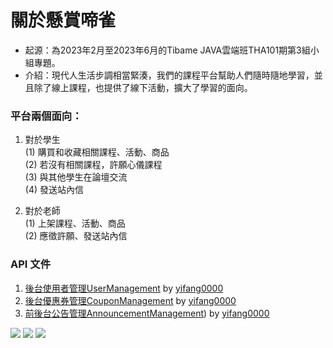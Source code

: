 # 關於懸賞啼雀

+ 起源：為2023年2月至2023年6月的Tibame JAVA雲端班THA101期第3組小組專題。  
+ 介紹：現代人生活步調相當緊湊，我們的課程平台幫助人們隨時隨地學習，並且除了線上課程，也提供了線下活動，擴大了學習的面向。

### 平台兩個面向：
1. 對於學生  
    (1) 購買和收藏相關課程、活動、商品  
    (2) 若沒有相關課程，許願心儀課程  
    (3) 與其他學生在論壇交流  
    (4) 發送站內信  
    
2. 對於老師  
    (1) 上架課程、活動、商品  
    (2) 應徵許願、發送站內信  

### API 文件
1. [後台使用者管理UserManagement](https://github.com/yifang0000/TeacherWanted/blob/main/UserManagement.md) by [yifang0000](https://github.com/yifang0000)  
2. [後台優惠券管理CouponManagement](https://github.com/yifang0000/TeacherWanted/blob/main/CouponManagement.md) by [yifang0000](https://github.com/yifang0000)  
3. [前後台公告管理AnnouncementManagement](https://github.com/yifang0000/TeacherWanted/blob/main/AnnouncementManagement.md)) by [yifang0000](https://github.com/yifang0000)  



![](https://img.shields.io/badge/Spring_Boot-3.1.0-181717?style=for-the-badge?style=plastic&logo=springboot&color) ![](https://img.shields.io/badge/MySQL-8.0.32-181717?style=for-the-badge?style=plastic&logo=mysql&color=blue) ![](https://img.shields.io/badge/Redis-3.2.1-181717?style=for-the-badge?style=plastic&logo=redis&color=red)
